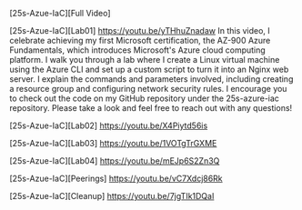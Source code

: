 
[25s-Azue-IaC][Full Video]

[25s-Azue-IaC][Lab01]
https://youtu.be/yTHhuZnadaw
In this video, I celebrate achieving my first Microsoft certification, the AZ-900 Azure Fundamentals, which introduces Microsoft's Azure cloud computing platform. I walk you through a lab where I create a Linux virtual machine using the Azure CLI and set up a custom script to turn it into an Nginx web server. I explain the commands and parameters involved, including creating a resource group and configuring network security rules. I encourage you to check out the code on my GitHub repository under the 25s-azure-iac repository. Please take a look and feel free to reach out with any questions!

[25s-Azue-IaC][Lab02]
https://youtu.be/X4Piytd56is

[25s-Azue-IaC][Lab03]
https://youtu.be/1VOTgTrGXME

[25s-Azue-IaC][Lab04]
https://youtu.be/mEJp6S2Zn3Q

[25s-Azue-IaC][Peerings]
https://youtu.be/vC7Xdcj86Rk

[25s-Azue-IaC][Cleanup]
https://youtu.be/7jgTIk1DQaI




